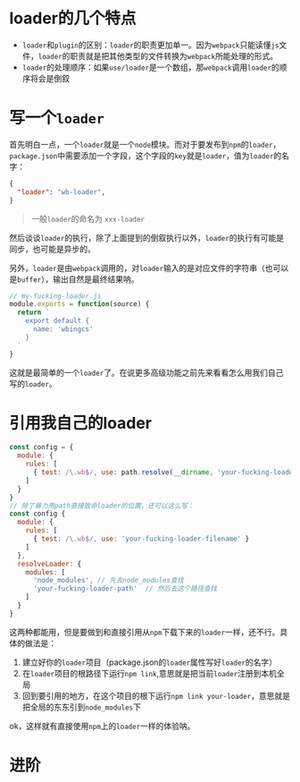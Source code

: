 # loader的几个特点
+ `loader`和`plugin`的区别：`loader`的职责更加单一。因为`webpack`只能读懂`js`文件，`loader`的职责就是把其他类型的文件转换为`webpack`所能处理的形式。
+ `loader`的处理顺序：如果`use/loader`是一个数组，那`webpack`调用`loader`的顺序将会是倒叙


# 写一个`loader`
首先明白一点，一个`loader`就是一个`node`模块。而对于要发布到`npm`的`loader`，`package.json`中需要添加一个字段，这个字段的`key`就是`loader`，值为`loader`的名字：
```json
{
  "loader": "wb-loader",
}
```
> 一般`loader`的命名为 `xxx-loader`

然后谈谈`loader`的执行，除了上面提到的倒叙执行以外，`loader`的执行有可能是同步，也可能是异步的。

另外，`loader`是由`webpack`调用的，对`loader`输入的是对应文件的字符串（也可以是`buffer`），输出自然是最终结果呐。
```js
// my-fucking-loader.js
module.exports = function(source) {
  return `
    export default {
      name: 'wbingcs'
    }
  `
}
```
这就是最简单的一个`loader`了。在说更多高级功能之前先来看看怎么用我们自己写的`loader`。

# 引用我自己的loader
```js
const config = {
  module: {
    rules: [
      { test: /\.wb$/, use: path.resolve(__dirname, 'your-fucking-loader-filepath') }
    ]
  }
}
// 除了暴力用path直接致命loader的位置，还可以这么写：
const config {
  module: {
    rules: [
      { test: /\.wb$/, use: 'your-fucking-loader-filename' }
    ]
  },
  resolveLoader: {
    modules: [
      'node_modules', // 先去node_modules查找
      'your-fucking-loader-path'  // 然后去这个路径查找
    ]
  }
}
```
这两种都能用，但是要做到和直接引用从`npm`下载下来的`loader`一样，还不行。具体的做法是：
1.  建立好你的`loader`项目（package.json的`loader`属性写好`loader`的名字）
2.  在`loader`项目的根路径下运行`npm link`,意思就是把当前`loader`注册到本机全局
3.  回到要引用的地方，在这个项目的根下运行`npm link your-loader`，意思就是把全局的东东引到`node_modules`下

ok，这样就有直接使用`npm`上的`loader`一样的体验呐。

# 进阶